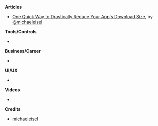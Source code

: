 **Articles**

* [One Quick Way to Drastically Reduce Your App's Download Size](https://medium.com/@michael.eisel/one-trick-to-drastically-reduce-your-ios-apps-downlsize-ae68aad0d369), by [@michaeleisel](https://twitter.com/michaeleisel)

**Tools/Controls**

* 

**Business/Career**

* 

**UI/UX**

* 

**Videos**

* 

**Credits**

* [michaeleisel](https://github.com/michaeleisel)

